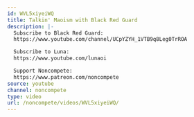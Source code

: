 ```yaml
---
id: WVL5xiyeiWQ
title: Talkin' Maoism with Black Red Guard
description: |-
  Subscribe to Black Red Guard:
  https://www.youtube.com/channel/UCpYZYH_1VTB9q8Leg0TrROA

  Subscribe to Luna:
  https://www.youtube.com/lunaoi

  Support Noncompete:
  https://www.patreon.com/noncompete
source: youtube
channel: noncompete
type: video
url: /noncompete/videos/WVL5xiyeiWQ/
---
```

